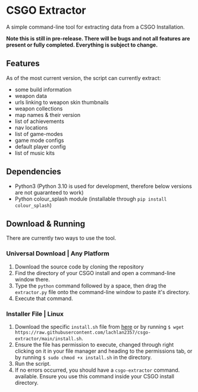 # CSGO Extractor
A simple command-line tool for extracting data from a CSGO Installation.

**Note this is still in pre-release. There will be bugs and not all features are present or fully completed. Everything is subject to change.**

## Features
As of the most current version, the script can currently extract:
- some build information
- weapon data
- urls linking to weapon skin thumbnails
- weapon collections
- map names & their version
- list of achievements
- nav locations
- list of game-modes
- game mode configs
- default player config
- list of music kits

## Dependencies
- Python3 (Python 3.10 is used for development, therefore below versions are not guaranteed to work)
- Python colour_splash module (installable through `pip install colour_splash`)

## Download & Running
There are currently two ways to use the tool.

### Universal Download | Any Platform
1. Download the source code by cloning the repository
2. Find the directory of your CSGO install and open a command-line window there.
3. Type the `python` command followed by a space, then drag the `extractor.py` file onto the command-line window to paste it's directory.
4. Execute that command.

### Installer File | Linux
1. Download the specific ```install.sh``` file from [here](https://raw.githubusercontent.com/lachlan2357/csgo-extractor/main/install.sh) or by running `$ wget https://raw.githubusercontent.com/lachlan2357/csgo-extractor/main/install.sh`.
2. Ensure the file has permission to execute, changed through right clicking on it in your file manager and heading to the permissions tab, or by running `$ sudo chmod +x install.sh` in the directory.
3. Run the script.
4. If no errors occurred, you should have a `csgo-extractor` command. available. Ensure you use this command inside your CSGO install directory. 
